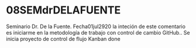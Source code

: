 # 08SEMdrDELAFUENTE
Seminario Dr. De la Fuente. Fecha01jul2920
la inteción de este comentario es iniciarme en la metodología de trabajo con control de cambio GitHub..
Se inicia proyecto de control de flujo Kanban done